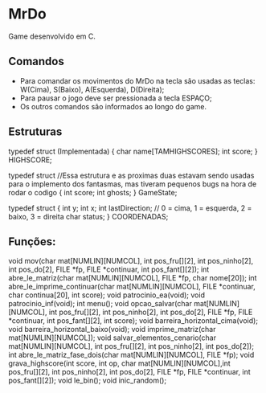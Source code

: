 # MrDo
Game desenvolvido em C.

## Comandos
- Para comandar os movimentos do MrDo na tecla são usadas as teclas: W(Cima), S(Baixo), A(Esquerda), D(Direita);
- Para pausar o jogo deve ser pressionada a tecla ESPAÇO;
- Os outros comandos são informados ao longo do game.

## Estruturas

typedef struct (Implementada)
{
    char name[TAMHIGHSCORES];
    int score;
} HIGHSCORE;

typedef struct //Essa estrutura e as proximas duas estavam sendo usadas para o implemento dos fantasmas, mas tiveram pequenos bugs na hora de rodar o codigo
{
    int score;
    int ghosts;
} GameState;

typedef struct
{
    int y;
    int x;
    int lastDirection;  // 0 = cima, 1 = esquerda, 2 = baixo, 3 = direita
    char status;
} COORDENADAS;

## Funções:
void mov(char mat[NUMLIN][NUMCOL], int pos_fru[][2], int pos_ninho[2], int pos_do[2], FILE *fp, FILE *continuar, int pos_fant[][2]);
int abre_le_matriz(char mat[NUMLIN][NUMCOL], FILE *fp, char nome[20]);
int abre_le_imprime_continuar(char mat[NUMLIN][NUMCOL], FILE *continuar, char continua[20], int score);
void patrocinio_ea(void);
void patrocinio_inf(void);
int menu();
void opcao_salvar(char mat[NUMLIN][NUMCOL], int pos_fru[][2], int pos_ninho[2], int pos_do[2], FILE *fp, FILE *continuar, int pos_fant[][2], int score);
void barreira_horizontal_cima(void);
void barreira_horizontal_baixo(void);
void imprime_matriz(char mat[NUMLIN][NUMCOL]);
void salvar_elementos_cenario(char mat[NUMLIN][NUMCOL], int pos_fru[][2], int pos_ninho[2], int pos_do[2]);
int abre_le_matriz_fase_dois(char mat[NUMLIN][NUMCOL], FILE *fp);
void grava_highscore(int score, int op, char mat[NUMLIN][NUMCOL],int pos_fru[][2], int pos_ninho[2], int pos_do[2], FILE *fp, FILE *continuar, int pos_fant[][2]);
void le_bin();
void inic_random();
